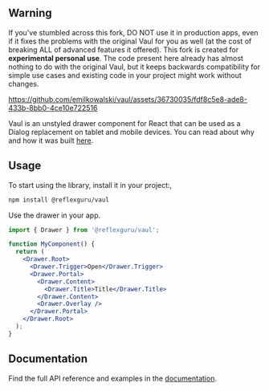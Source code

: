 ## Warning

If you've stumbled across this fork, DO NOT use it in production apps, even if it fixes the problems with the original Vaul for you as well (at the cost of breaking ALL of advanced features it offered).
This fork is created for **experimental personal use**.
The code present here already has almost nothing to do with the original Vaul, but it keeps backwards compatibility for simple use cases and existing code in your project might work without changes.

https://github.com/emilkowalski/vaul/assets/36730035/fdf8c5e8-ade8-433b-8bb0-4ce10e722516

Vaul is an unstyled drawer component for React that can be used as a Dialog replacement on tablet and mobile devices. You can read about why and how it was built [here](https://emilkowal.ski/ui/building-a-drawer-component).

## Usage

To start using the library, install it in your project:,

```bash
npm install @reflexguru/vaul
```

Use the drawer in your app.

```jsx
import { Drawer } from '@reflexguru/vaul';

function MyComponent() {
  return (
    <Drawer.Root>
      <Drawer.Trigger>Open</Drawer.Trigger>
      <Drawer.Portal>
        <Drawer.Content>
          <Drawer.Title>Title</Drawer.Title>
        </Drawer.Content>
        <Drawer.Overlay />
      </Drawer.Portal>
    </Drawer.Root>
  );
}
```

## Documentation

Find the full API reference and examples in the [documentation](https://vaul.emilkowal.ski/getting-started).
